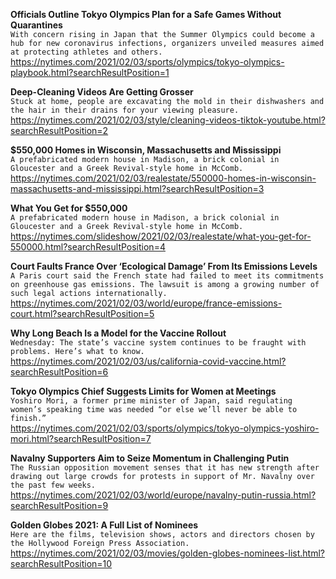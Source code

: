 **Officials Outline Tokyo Olympics Plan for a Safe Games Without Quarantines**\
`With concern rising in Japan that the Summer Olympics could become a hub for new coronavirus infections, organizers unveiled measures aimed at protecting athletes and others.`\
https://nytimes.com/2021/02/03/sports/olympics/tokyo-olympics-playbook.html?searchResultPosition=1

**Deep-Cleaning Videos Are Getting Grosser**\
`Stuck at home, people are excavating the mold in their dishwashers and the hair in their drains for your viewing pleasure.`\
https://nytimes.com/2021/02/03/style/cleaning-videos-tiktok-youtube.html?searchResultPosition=2

**$550,000 Homes in Wisconsin, Massachusetts and Mississippi**\
`A prefabricated modern house in Madison, a brick colonial in Gloucester and a Greek Revival-style home in McComb.`\
https://nytimes.com/2021/02/03/realestate/550000-homes-in-wisconsin-massachusetts-and-mississippi.html?searchResultPosition=3

**What You Get for $550,000**\
`A prefabricated modern house in Madison, a brick colonial in Gloucester and a Greek Revival-style home in McComb.`\
https://nytimes.com/slideshow/2021/02/03/realestate/what-you-get-for-550000.html?searchResultPosition=4

**Court Faults France Over ‘Ecological Damage’ From Its Emissions Levels**\
`A Paris court said the French state had failed to meet its commitments on greenhouse gas emissions. The lawsuit is among a growing number of such legal actions internationally.`\
https://nytimes.com/2021/02/03/world/europe/france-emissions-court.html?searchResultPosition=5

**Why Long Beach Is a Model for the Vaccine Rollout**\
`Wednesday: The state’s vaccine system continues to be fraught with problems. Here’s what to know.`\
https://nytimes.com/2021/02/03/us/california-covid-vaccine.html?searchResultPosition=6

**Tokyo Olympics Chief Suggests Limits for Women at Meetings**\
`Yoshiro Mori, a former prime minister of Japan, said regulating women’s speaking time was needed “or else we’ll never be able to finish.”`\
https://nytimes.com/2021/02/03/sports/olympics/tokyo-olympics-yoshiro-mori.html?searchResultPosition=7

**Navalny Supporters Aim to Seize Momentum in Challenging Putin**\
`The Russian opposition movement senses that it has new strength after drawing out large crowds for protests in support of Mr. Navalny over the past few weeks.`\
https://nytimes.com/2021/02/03/world/europe/navalny-putin-russia.html?searchResultPosition=9

**Golden Globes 2021: A Full List of Nominees**\
`Here are the films, television shows, actors and directors chosen by the Hollywood Foreign Press Association.`\
https://nytimes.com/2021/02/03/movies/golden-globes-nominees-list.html?searchResultPosition=10

